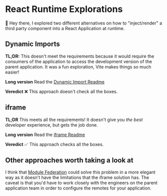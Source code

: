 # React Runtime Explorations

👋 Hey there, I explored two different alternatives on how to "inject/render" a third party component into a React Application at runtime.

## Dynamic Imports

**TL;DR:** This doesn't meet the requirements because it would require the consumers of the application to access the development version of the parent application. It was a fun exploration, Vite makes things so much easier!

**Long version** Read the [Dynamic Import Readme](https://github.com/alejandronanez/react-runtime-research/blob/main/dynamic-import/README.md)

**Veredict**
❌ This approach doesn't check all the boxes.

## iframe

**TL;DR** This meets all the requirements! It doesn't give you _the best_ developer experience, but gets the job done.

**Long version** Read the [iframe Readme](https://github.com/alejandronanez/react-runtime-research/blob/main/iframe/README.md)

**Veredict**
✅ This approach checks all the boxes.

## Other approaches worth taking a look at

I think that [Module Federation](https://module-federation.github.io/) could solve this problem in a more elegant way as it doesn't have the limitations that the iframe solution has. The caveat is that you'd have to work closely with the engineers on the parent application team in order to configure the remotes for your application.
